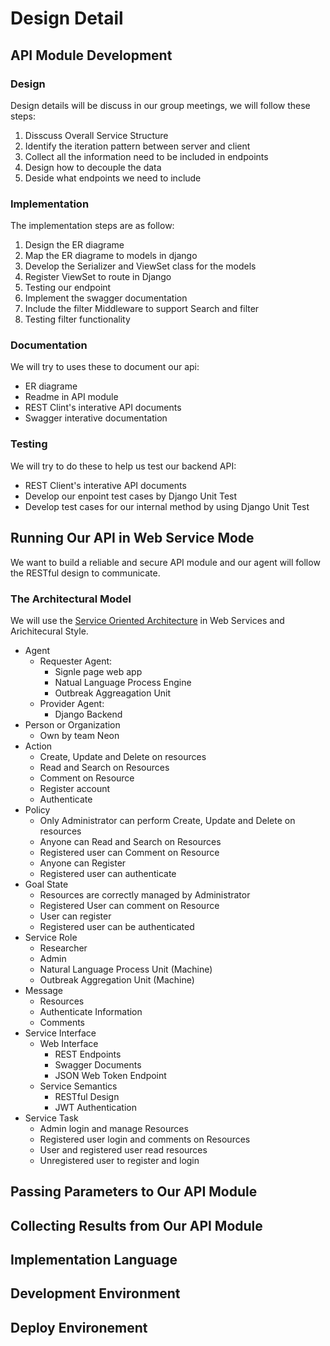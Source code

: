 # Design Detail

## API Module Development

### Design

Design details will be discuss in our group meetings, we will follow these steps:

1. Disscuss Overall Service Structure
2. Identify the iteration pattern between server and client
3. Collect all the information need to be included in endpoints
4. Design how to decouple the data
5. Deside what endpoints we need to include

### Implementation

The implementation steps are as follow:

1. Design the ER diagrame
2. Map the ER diagrame to models in django
3. Develop the Serializer and ViewSet class for the models
4. Register ViewSet to route in Django
5. Testing our endpoint
6. Implement the swagger documentation
7. Include the filter Middleware to support Search and filter
8. Testing filter functionality

### Documentation

We will try to uses these to document our api:

- ER diagrame
- Readme in API module
- REST Clint's interative API documents
- Swagger interative documentation

### Testing

We will try to do these to help us test our backend API:

- REST Client's interative API documents
- Develop our enpoint test cases by Django Unit Test
- Develop test cases for our internal method by using Django Unit Test

## Running Our API in Web Service Mode

We want to build a reliable and secure API module and our agent will follow the RESTful design to communicate.

### The Architectural Model

We will use the [Service Oriented Architecture](https://www.w3.org/TR/ws-arch/#service_oriented_architecture) in Web Services and Arichitecural Style.

- Agent
  - Requester Agent:
    - Signle page web app
    - Natual Language Process Engine
    - Outbreak Aggreagation Unit
  - Provider Agent:
    - Django Backend
- Person or Organization
  - Own by team Neon
- Action
  - Create, Update and Delete on resources
  - Read and Search on Resources
  - Comment on Resource
  - Register account
  - Authenticate
- Policy
  - Only Administrator can perform Create, Update and Delete on resources
  - Anyone can Read and Search on Resources
  - Registered user can Comment on Resource
  - Anyone can Register
  - Registered user can authenticate
- Goal State
  - Resources are correctly managed by Administrator
  - Registered User can comment on Resource
  - User can register
  - Registered user can be authenticated
- Service Role
  - Researcher
  - Admin
  - Natural Language Process Unit (Machine)
  - Outbreak Aggregation Unit (Machine)
- Message
  - Resources
  - Authenticate Information
  - Comments
- Service Interface
  - Web Interface
    - REST Endpoints
    - Swagger Documents
    - JSON Web Token Endpoint
  - Service Semantics
    - RESTful Design
    - JWT Authentication
- Service Task
  - Admin login and manage Resources
  - Registered user login and comments on Resources
  - User and registered user read resources
  - Unregistered user to register and login

## Passing Parameters to Our API Module

## Collecting Results from Our API Module

## Implementation Language

## Development Environment

## Deploy Environement
